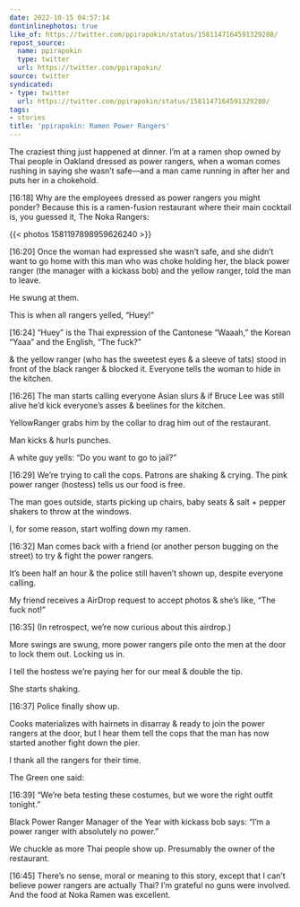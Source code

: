 ```yaml
---
date: 2022-10-15 04:57:14
dontinlinephotos: true
like_of: https://twitter.com/ppirapokin/status/1581147164591329280/
repost_source:
  name: ppirapokin
  type: twitter
  url: https://twitter.com/ppirapokin/
source: twitter
syndicated:
- type: twitter
  url: https://twitter.com/ppirapokin/status/1581147164591329280/
tags:
- stories
title: 'ppirapokin: Ramen Power Rangers'
---
```


The craziest thing just happened at dinner. I’m at a ramen shop owned by Thai people in Oakland dressed as power rangers, when a woman comes rushing in saying she wasn’t safe—and a man came running in after her and puts her in a chokehold.

<time id="1581197898959626240">[16:18]</time> Why are the employees dressed as power rangers you might ponder? Because this is a ramen-fusion restaurant where their main cocktail is, you guessed it, The Noka Rangers: 

{{< photos 1581197898959626240 >}}

<time id="1581198370206457856">[16:20]</time> Once the woman had expressed she wasn’t safe, and she didn’t want to go home with this man who was choke holding her, the black power ranger (the manager with a kickass bob) and the yellow ranger, told the man to leave.



He swung at them.



This is when all rangers yelled, “Huey!”

<time id="1581199341384933376">[16:24]</time> “Huey” is the Thai expression of the Cantonese “Waaah,” the Korean “Yaaa” and the English, “The fuck?”



&amp; the yellow ranger (who has the sweetest eyes &amp; a sleeve of tats) stood in front of the black ranger &amp; blocked it. Everyone tells the woman to hide in the kitchen.

<time id="1581199841199169537">[16:26]</time> The man starts calling everyone Asian slurs &amp; if Bruce Lee was still alive he’d kick everyone’s asses &amp; beelines for the kitchen.



YellowRanger grabs him by the collar to drag him out of the restaurant. 



Man kicks &amp; hurls punches.



A white guy yells: “Do you want to go to jail?”

<time id="1581200578692014081">[16:29]</time> We’re trying to call the cops. Patrons are shaking &amp; crying. The pink power ranger (hostess) tells us our food is free.



The man goes outside, starts picking up chairs, baby seats &amp; salt + pepper shakers to throw at the windows.



I, for some reason, start wolfing down my ramen.

<time id="1581201323835289601">[16:32]</time> Man comes back with a friend (or another person bugging on the street) to try &amp; fight the power rangers. 



It’s been half an hour &amp; the police still haven’t shown up, despite everyone calling.



My friend receives a AirDrop request to accept photos &amp; she’s like, “The fuck not!”

<time id="1581202024900665345">[16:35]</time> (In retrospect, we’re now curious about this airdrop.)



More swings are swung, more power rangers pile onto the men at the door to lock them out. Locking us in.



I tell the hostess we’re paying her for our meal &amp; double the tip.



She starts shaking.

<time id="1581202703987855362">[16:37]</time> Police finally show up.



Cooks materializes with hairnets in disarray &amp; ready to join the power rangers at the door, but I hear them tell the cops that the man has now started another fight down the pier.



I thank all the rangers for their time.



The Green one said:

<time id="1581203078241341440">[16:39]</time> “We’re beta testing these costumes, but we wore the right outfit tonight.”



Black Power Ranger Manager of the Year with kickass bob says: “I’m a power ranger with absolutely no power.”



We chuckle as more Thai people show up. Presumably the owner of the restaurant.

<time id="1581204728209285120">[16:45]</time> There’s no sense, moral or meaning to this story, except that I can’t believe power rangers are actually Thai? I’m grateful no guns were involved. And the food at Noka Ramen was excellent.